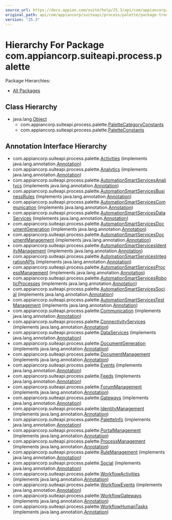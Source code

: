 ```yaml
---
source_url: https://docs.appian.com/suite/help/25.3/api/com/appiancorp/suiteapi/process/palette/package-tree.html
original_path: api/com/appiancorp/suiteapi/process/palette/package-tree.html
version: "25.3"
---
```


# Hierarchy For Package com.appiancorp.suiteapi.process.palette

Package Hierarchies:

-   [All Packages](../../../../../overview-tree.html)

## Class Hierarchy

-   java.lang.[Object](https://docs.oracle.com/en/java/javase/17/docs/api/java.base/java/lang/Object.html "class or interface in java.lang")
    -   com.appiancorp.suiteapi.process.palette.[PaletteCategoryConstants](PaletteCategoryConstants.html "class in com.appiancorp.suiteapi.process.palette")
    -   com.appiancorp.suiteapi.process.palette.[PaletteConstants](PaletteConstants.html "class in com.appiancorp.suiteapi.process.palette")

## Annotation Interface Hierarchy

-   com.appiancorp.suiteapi.process.palette.[Activities](Activities.html "annotation interface in com.appiancorp.suiteapi.process.palette") (implements java.lang.annotation.[Annotation](https://docs.oracle.com/en/java/javase/17/docs/api/java.base/java/lang/annotation/Annotation.html "class or interface in java.lang.annotation"))
-   com.appiancorp.suiteapi.process.palette.[Analytics](Analytics.html "annotation interface in com.appiancorp.suiteapi.process.palette") (implements java.lang.annotation.[Annotation](https://docs.oracle.com/en/java/javase/17/docs/api/java.base/java/lang/annotation/Annotation.html "class or interface in java.lang.annotation"))
-   com.appiancorp.suiteapi.process.palette.[AutomationSmartServicesAnalitycs](AutomationSmartServicesAnalitycs.html "annotation interface in com.appiancorp.suiteapi.process.palette") (implements java.lang.annotation.[Annotation](https://docs.oracle.com/en/java/javase/17/docs/api/java.base/java/lang/annotation/Annotation.html "class or interface in java.lang.annotation"))
-   com.appiancorp.suiteapi.process.palette.[AutomationSmartServicesBusinessRules](AutomationSmartServicesBusinessRules.html "annotation interface in com.appiancorp.suiteapi.process.palette") (implements java.lang.annotation.[Annotation](https://docs.oracle.com/en/java/javase/17/docs/api/java.base/java/lang/annotation/Annotation.html "class or interface in java.lang.annotation"))
-   com.appiancorp.suiteapi.process.palette.[AutomationSmartServicesCommunication](AutomationSmartServicesCommunication.html "annotation interface in com.appiancorp.suiteapi.process.palette") (implements java.lang.annotation.[Annotation](https://docs.oracle.com/en/java/javase/17/docs/api/java.base/java/lang/annotation/Annotation.html "class or interface in java.lang.annotation"))
-   com.appiancorp.suiteapi.process.palette.[AutomationSmartServicesDataServices](AutomationSmartServicesDataServices.html "annotation interface in com.appiancorp.suiteapi.process.palette") (implements java.lang.annotation.[Annotation](https://docs.oracle.com/en/java/javase/17/docs/api/java.base/java/lang/annotation/Annotation.html "class or interface in java.lang.annotation"))
-   com.appiancorp.suiteapi.process.palette.[AutomationSmartServicesDocumentGeneration](AutomationSmartServicesDocumentGeneration.html "annotation interface in com.appiancorp.suiteapi.process.palette") (implements java.lang.annotation.[Annotation](https://docs.oracle.com/en/java/javase/17/docs/api/java.base/java/lang/annotation/Annotation.html "class or interface in java.lang.annotation"))
-   com.appiancorp.suiteapi.process.palette.[AutomationSmartServicesDocumentManagement](AutomationSmartServicesDocumentManagement.html "annotation interface in com.appiancorp.suiteapi.process.palette") (implements java.lang.annotation.[Annotation](https://docs.oracle.com/en/java/javase/17/docs/api/java.base/java/lang/annotation/Annotation.html "class or interface in java.lang.annotation"))
-   com.appiancorp.suiteapi.process.palette.[AutomationSmartServicesIdentityManagement](AutomationSmartServicesIdentityManagement.html "annotation interface in com.appiancorp.suiteapi.process.palette") (implements java.lang.annotation.[Annotation](https://docs.oracle.com/en/java/javase/17/docs/api/java.base/java/lang/annotation/Annotation.html "class or interface in java.lang.annotation"))
-   com.appiancorp.suiteapi.process.palette.[AutomationSmartServicesIntegrationAPIs](AutomationSmartServicesIntegrationAPIs.html "annotation interface in com.appiancorp.suiteapi.process.palette") (implements java.lang.annotation.[Annotation](https://docs.oracle.com/en/java/javase/17/docs/api/java.base/java/lang/annotation/Annotation.html "class or interface in java.lang.annotation"))
-   com.appiancorp.suiteapi.process.palette.[AutomationSmartServicesProcessManagement](AutomationSmartServicesProcessManagement.html "annotation interface in com.appiancorp.suiteapi.process.palette") (implements java.lang.annotation.[Annotation](https://docs.oracle.com/en/java/javase/17/docs/api/java.base/java/lang/annotation/Annotation.html "class or interface in java.lang.annotation"))
-   com.appiancorp.suiteapi.process.palette.[AutomationSmartServicesRoboticProcesses](AutomationSmartServicesRoboticProcesses.html "annotation interface in com.appiancorp.suiteapi.process.palette") (implements java.lang.annotation.[Annotation](https://docs.oracle.com/en/java/javase/17/docs/api/java.base/java/lang/annotation/Annotation.html "class or interface in java.lang.annotation"))
-   com.appiancorp.suiteapi.process.palette.[AutomationSmartServicesSocial](AutomationSmartServicesSocial.html "annotation interface in com.appiancorp.suiteapi.process.palette") (implements java.lang.annotation.[Annotation](https://docs.oracle.com/en/java/javase/17/docs/api/java.base/java/lang/annotation/Annotation.html "class or interface in java.lang.annotation"))
-   com.appiancorp.suiteapi.process.palette.[AutomationSmartServicesTestManagement](AutomationSmartServicesTestManagement.html "annotation interface in com.appiancorp.suiteapi.process.palette") (implements java.lang.annotation.[Annotation](https://docs.oracle.com/en/java/javase/17/docs/api/java.base/java/lang/annotation/Annotation.html "class or interface in java.lang.annotation"))
-   com.appiancorp.suiteapi.process.palette.[Communication](Communication.html "annotation interface in com.appiancorp.suiteapi.process.palette") (implements java.lang.annotation.[Annotation](https://docs.oracle.com/en/java/javase/17/docs/api/java.base/java/lang/annotation/Annotation.html "class or interface in java.lang.annotation"))
-   com.appiancorp.suiteapi.process.palette.[ConnectivityServices](ConnectivityServices.html "annotation interface in com.appiancorp.suiteapi.process.palette") (implements java.lang.annotation.[Annotation](https://docs.oracle.com/en/java/javase/17/docs/api/java.base/java/lang/annotation/Annotation.html "class or interface in java.lang.annotation"))
-   com.appiancorp.suiteapi.process.palette.[DataServices](DataServices.html "annotation interface in com.appiancorp.suiteapi.process.palette") (implements java.lang.annotation.[Annotation](https://docs.oracle.com/en/java/javase/17/docs/api/java.base/java/lang/annotation/Annotation.html "class or interface in java.lang.annotation"))
-   com.appiancorp.suiteapi.process.palette.[DocumentGeneration](DocumentGeneration.html "annotation interface in com.appiancorp.suiteapi.process.palette") (implements java.lang.annotation.[Annotation](https://docs.oracle.com/en/java/javase/17/docs/api/java.base/java/lang/annotation/Annotation.html "class or interface in java.lang.annotation"))
-   com.appiancorp.suiteapi.process.palette.[DocumentManagement](DocumentManagement.html "annotation interface in com.appiancorp.suiteapi.process.palette") (implements java.lang.annotation.[Annotation](https://docs.oracle.com/en/java/javase/17/docs/api/java.base/java/lang/annotation/Annotation.html "class or interface in java.lang.annotation"))
-   com.appiancorp.suiteapi.process.palette.[Events](Events.html "annotation interface in com.appiancorp.suiteapi.process.palette") (implements java.lang.annotation.[Annotation](https://docs.oracle.com/en/java/javase/17/docs/api/java.base/java/lang/annotation/Annotation.html "class or interface in java.lang.annotation"))
-   com.appiancorp.suiteapi.process.palette.[Feeds](Feeds.html "annotation interface in com.appiancorp.suiteapi.process.palette") (implements java.lang.annotation.[Annotation](https://docs.oracle.com/en/java/javase/17/docs/api/java.base/java/lang/annotation/Annotation.html "class or interface in java.lang.annotation"))
-   com.appiancorp.suiteapi.process.palette.[ForumManagement](ForumManagement.html "annotation interface in com.appiancorp.suiteapi.process.palette") (implements java.lang.annotation.[Annotation](https://docs.oracle.com/en/java/javase/17/docs/api/java.base/java/lang/annotation/Annotation.html "class or interface in java.lang.annotation"))
-   com.appiancorp.suiteapi.process.palette.[Gateways](Gateways.html "annotation interface in com.appiancorp.suiteapi.process.palette") (implements java.lang.annotation.[Annotation](https://docs.oracle.com/en/java/javase/17/docs/api/java.base/java/lang/annotation/Annotation.html "class or interface in java.lang.annotation"))
-   com.appiancorp.suiteapi.process.palette.[IdentityManagement](IdentityManagement.html "annotation interface in com.appiancorp.suiteapi.process.palette") (implements java.lang.annotation.[Annotation](https://docs.oracle.com/en/java/javase/17/docs/api/java.base/java/lang/annotation/Annotation.html "class or interface in java.lang.annotation"))
-   com.appiancorp.suiteapi.process.palette.[PaletteInfo](PaletteInfo.html "annotation interface in com.appiancorp.suiteapi.process.palette") (implements java.lang.annotation.[Annotation](https://docs.oracle.com/en/java/javase/17/docs/api/java.base/java/lang/annotation/Annotation.html "class or interface in java.lang.annotation"))
-   com.appiancorp.suiteapi.process.palette.[PortalManagement](PortalManagement.html "annotation interface in com.appiancorp.suiteapi.process.palette") (implements java.lang.annotation.[Annotation](https://docs.oracle.com/en/java/javase/17/docs/api/java.base/java/lang/annotation/Annotation.html "class or interface in java.lang.annotation"))
-   com.appiancorp.suiteapi.process.palette.[ProcessManagement](ProcessManagement.html "annotation interface in com.appiancorp.suiteapi.process.palette") (implements java.lang.annotation.[Annotation](https://docs.oracle.com/en/java/javase/17/docs/api/java.base/java/lang/annotation/Annotation.html "class or interface in java.lang.annotation"))
-   com.appiancorp.suiteapi.process.palette.[RuleManagement](RuleManagement.html "annotation interface in com.appiancorp.suiteapi.process.palette") (implements java.lang.annotation.[Annotation](https://docs.oracle.com/en/java/javase/17/docs/api/java.base/java/lang/annotation/Annotation.html "class or interface in java.lang.annotation"))
-   com.appiancorp.suiteapi.process.palette.[Social](Social.html "annotation interface in com.appiancorp.suiteapi.process.palette") (implements java.lang.annotation.[Annotation](https://docs.oracle.com/en/java/javase/17/docs/api/java.base/java/lang/annotation/Annotation.html "class or interface in java.lang.annotation"))
-   com.appiancorp.suiteapi.process.palette.[WorkflowActivities](WorkflowActivities.html "annotation interface in com.appiancorp.suiteapi.process.palette") (implements java.lang.annotation.[Annotation](https://docs.oracle.com/en/java/javase/17/docs/api/java.base/java/lang/annotation/Annotation.html "class or interface in java.lang.annotation"))
-   com.appiancorp.suiteapi.process.palette.[WorkflowEvents](WorkflowEvents.html "annotation interface in com.appiancorp.suiteapi.process.palette") (implements java.lang.annotation.[Annotation](https://docs.oracle.com/en/java/javase/17/docs/api/java.base/java/lang/annotation/Annotation.html "class or interface in java.lang.annotation"))
-   com.appiancorp.suiteapi.process.palette.[WorkflowGateways](WorkflowGateways.html "annotation interface in com.appiancorp.suiteapi.process.palette") (implements java.lang.annotation.[Annotation](https://docs.oracle.com/en/java/javase/17/docs/api/java.base/java/lang/annotation/Annotation.html "class or interface in java.lang.annotation"))
-   com.appiancorp.suiteapi.process.palette.[WorkflowHumanTasks](WorkflowHumanTasks.html "annotation interface in com.appiancorp.suiteapi.process.palette") (implements java.lang.annotation.[Annotation](https://docs.oracle.com/en/java/javase/17/docs/api/java.base/java/lang/annotation/Annotation.html "class or interface in java.lang.annotation"))